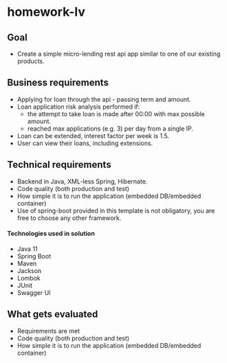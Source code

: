 # homework-lv

## Goal
- Create a simple micro-lending rest api app similar to one of our existing products.

## Business requirements
- Applying for loan through the api - passing term and amount.
- Loan application risk analysis performed if:
  - the attempt to take loan is made after 00:00 with max possible amount.
  - reached max applications (e.g. 3) per day from a single IP.
- Loan can be extended, interest factor per week is 1.5.
- User can view their loans, including extensions.

## Technical requirements
- Backend in Java, XML-less Spring, Hibernate.
- Code quality (both production and test)
- How simple it is to run the application (embedded DB/embedded container)
- Use of spring-boot provided in this template is not obligatory, you are free to choose any other framework.

#### Technologies used in solution
* Java 11
* Spring Boot
* Maven
* Jackson
* Lombok
* JUnit
* Swagger UI

## What gets evaluated
- Requirements are met
- Code quality (both production and test)
- How simple it is to run the application (embedded DB/embedded container)